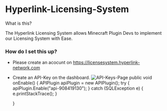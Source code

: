 # Hyperlink-Licensing-System

What is this?

The Hyperlink Licensing System allows Minecraft Plugin Devs to implement our Licensing System with Ease.


### How do I set this up?

- Please create an acocunt on https://licensesystem.hyperlink-network.com
- Create an API-Key on the dashboard. 
![API-Keys-Page](https://user-images.githubusercontent.com/71306750/138485996-469d5113-9ff5-42bb-a457-ae0f6022b177.png)
        public void onEnable() {
        APIPlugin apiPlugin = new APIPlugin();
        try {
            apiPlugin.Enable("api-908419130");
        } catch (SQLException e) {
            e.printStackTrace();
        }

    }
